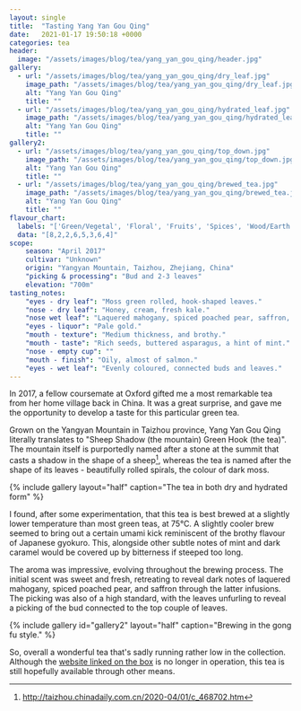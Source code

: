 ```yaml
---
layout: single
title:  "Tasting Yang Yan Gou Qing"
date:   2021-01-17 19:50:18 +0000
categories: tea
header:
  image: "/assets/images/blog/tea/yang_yan_gou_qing/header.jpg"
gallery:
  - url: "/assets/images/blog/tea/yang_yan_gou_qing/dry_leaf.jpg"
    image_path: "/assets/images/blog/tea/yang_yan_gou_qing/dry_leaf.jpg"
    alt: "Yang Yan Gou Qing"
    title: ""
  - url: "/assets/images/blog/tea/yang_yan_gou_qing/hydrated_leaf.jpg"
    image_path: "/assets/images/blog/tea/yang_yan_gou_qing/hydrated_leaf.jpg"
    alt: "Yang Yan Gou Qing"
    title: ""
gallery2:
  - url: "/assets/images/blog/tea/yang_yan_gou_qing/top_down.jpg"
    image_path: "/assets/images/blog/tea/yang_yan_gou_qing/top_down.jpg"
    alt: "Yang Yan Gou Qing"
    title: ""
  - url: "/assets/images/blog/tea/yang_yan_gou_qing/brewed_tea.jpg"
    image_path: "/assets/images/blog/tea/yang_yan_gou_qing/brewed_tea.jpg"
    alt: "Yang Yan Gou Qing"
    title: ""
flavour_chart:
  labels: "['Green/Vegetal', 'Floral', 'Fruits', 'Spices', 'Wood/Earth', 'Roast/Nuts', 'Cream', 'Mineral']"
  data: "[8,2,2,6,5,3,6,4]"
scope:
    season: "April 2017"
    cultivar: "Unknown"
    origin: "Yangyan Mountain, Taizhou, Zhejiang, China"
    "picking & processing": "Bud and 2-3 leaves"
    elevation: "700m"
tasting_notes:
    "eyes - dry leaf": "Moss green rolled, hook-shaped leaves."
    "nose - dry leaf": "Honey, cream, fresh kale."
    "nose wet leaf": "Laquered mahogany, spiced poached pear, saffron, menthol."
    "eyes - liquor": "Pale gold."
    "mouth - texture": "Medium thickness, and brothy."
    "mouth - taste": "Rich seeds, buttered asparagus, a hint of mint."
    "nose - empty cup": ""
    "mouth - finish": "Oily, almost of salmon."
    "eyes - wet leaf": "Evenly coloured, connected buds and leaves."
---
```


In 2017, a fellow coursemate at Oxford gifted me a most remarkable tea from her home village back in China.  It was a great surprise, and gave me the opportunity to develop a taste for this particular green tea.

Grown on the Yangyan Mountain in Taizhou province, Yang Yan Gou Qing literally translates to "Sheep Shadow (the mountain) Green Hook (the tea)".  The mountain itself is purportedly named after a stone at the summit that casts a shadow in the shape of a sheep[^1], whereas the tea is named after the shape of its leaves - beautifully rolled spirals, the colour of dark moss.

{% include gallery layout="half" caption="The tea in both dry and hydrated form" %}

I found, after some experimentation, that this tea is best brewed at a slightly lower temperature than most green teas, at 75°C.  A slightly cooler brew seemed to bring out a certain umami kick reminiscent of the brothy flavour of Japanese gyokuro.  This, alongside other subtle notes of mint and dark caramel would be covered up by bitterness if steeped too long.

The aroma was impressive, evolving throughout the brewing process.  The initial scent was sweet and fresh, retreating to reveal dark notes of laquered mahogany, spiced poached pear, and saffron through the latter infusions.  The picking was also of a high standard, with the leaves unfurling to reveal a picking of the bud connected to the top couple of leaves.

{% include gallery id="gallery2" layout="half" caption="Brewing in the gong fu style." %}

So, overall a wonderful tea that's sadly running rather low in the collection.  Although the [website linked on the box](http://www.yangyancha.com) is no longer in operation, this tea is still hopefully available through other means.

[^1]: http://taizhou.chinadaily.com.cn/2020-04/01/c_468702.htm
